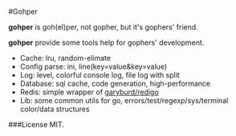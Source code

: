 #Gohper

**gohper** is goh(el)per, not gopher, but it's gophers' friend.

**gohper** provide some tools help for gophers' development.
* Cache: lru, random-elimate
* Config parse: ini, line(key=value&key=value)
* Log: level, colorful console log, file log with split
* Database: sql cache, code generation, high-performance
* Redis: simple wrapper of [garyburd/redigo](github.com/garyburd/redigo/redis)
* Lib: some common utils for go, errors/test/regexp/sys/terminal color/data structures

###License
MIT.
